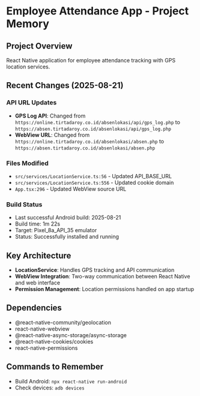 # Employee Attendance App - Project Memory

## Project Overview
React Native application for employee attendance tracking with GPS location services.

## Recent Changes (2025-08-21)

### API URL Updates
- **GPS Log API**: Changed from `https://online.tirtadaroy.co.id/absenlokasi/api/gps_log.php` to `https://absen.tirtadaroy.co.id/absenlokasi/api/gps_log.php`
- **WebView URL**: Changed from `https://online.tirtadaroy.co.id/absenlokasi/absen.php` to `https://absen.tirtadaroy.co.id/absenlokasi/absen.php`

### Files Modified
- `src/services/LocationService.ts:56` - Updated API_BASE_URL
- `src/services/LocationService.ts:556` - Updated cookie domain
- `App.tsx:296` - Updated WebView source URL

### Build Status
- Last successful Android build: 2025-08-21
- Build time: 1m 22s
- Target: Pixel_8a_API_35 emulator
- Status: Successfully installed and running

## Key Architecture
- **LocationService**: Handles GPS tracking and API communication
- **WebView Integration**: Two-way communication between React Native and web interface
- **Permission Management**: Location permissions handled on app startup

## Dependencies
- @react-native-community/geolocation
- react-native-webview  
- @react-native-async-storage/async-storage
- @react-native-cookies/cookies
- react-native-permissions

## Commands to Remember
- Build Android: `npx react-native run-android`
- Check devices: `adb devices`